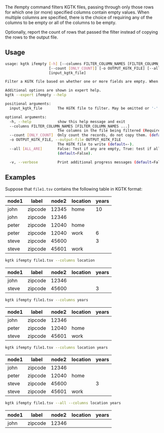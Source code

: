 The ifempty command filters KGTK files, passing through only those rows for
which one (or more) specified columns contain empty values.  When multiple
columns are specified, there is the choice of requiring any of the columns to
be empty or all of the columns to be empty.

Optionally, report the count of rows that passed the filter instead of
copying the rows to the output file.

## Usage

```bash
usage: kgtk ifempty [-h] [--columns FILTER_COLUMN_NAMES [FILTER_COLUMN_NAMES ...]]
                    [--count [ONLY_COUNT]] [-o OUTPUT_KGTK_FILE] [--all [ALL_ARE]] [-v]
                    [input_kgtk_file]

Filter a KGTK file based on whether one or more fields are empty. When multiple fields are specified, either any field or all fields must be empty.

Additional options are shown in expert help.
kgtk --expert ifempty --help

positional arguments:
  input_kgtk_file       The KGTK file to filter. May be omitted or '-' for stdin.

optional arguments:
  -h, --help            show this help message and exit
  --columns FILTER_COLUMN_NAMES [FILTER_COLUMN_NAMES ...]
                        The columns in the file being filtered (Required).
  --count [ONLY_COUNT]  Only count the records, do not copy them. (default=False).
  -o OUTPUT_KGTK_FILE, --output-file OUTPUT_KGTK_FILE
                        The KGTK file to write (default=-).
  --all [ALL_ARE]       False: Test if any are empty, True: test if all are empty
                        (default=False).

  -v, --verbose         Print additional progress messages (default=False).
```

## Examples

Suppose that `file1.tsv` contains the following table in KGTK format:

| node1 | label   | node2 | location | years |
| ----- | ------- | ----- | -------- | ----- |
| john  | zipcode | 12345 | home     | 10    |
| john  | zipcode | 12346 |          |       |
| peter | zipcode | 12040 | home     |       |
| peter | zipcode | 12040 | work     | 6     |
| steve | zipcode | 45600 |          | 3     |
| steve | zipcode | 45601 | work     |       |

```bash
kgtk ifempty file1.tsv --columns location
```
| node1 | label   | node2 | location | years |
| ----- | ------- | ----- | -------- | ----- |
| john  | zipcode | 12346 |          |       |
| steve | zipcode | 45600 |          | 3     |


```bash
kgtk ifempty file1.tsv --columns years
```

| node1 | label   | node2 | location | years |
| ----- | ------- | ----- | -------- | ----- |
| john  | zipcode | 12346 |          |       |
| peter | zipcode | 12040 | home     |       |
| steve | zipcode | 45601 | work     |       |

```bash
kgtk ifempty file1.tsv --columns location years
```
| node1 | label   | node2 | location | years |
| ----- | ------- | ----- | -------- | ----- |
| john  | zipcode | 12346 |          |       |
| peter | zipcode | 12040 | home     |       |
| steve | zipcode | 45600 |          | 3     |
| steve | zipcode | 45601 | work     |       |

```bash
kgtk ifempty file1.tsv --all --columns location years
```
| node1 | label   | node2 | location | years |
| ----- | ------- | ----- | -------- | ----- |
| john  | zipcode | 12346 |          |       |
